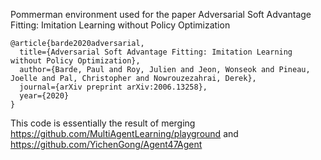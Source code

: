 Pommerman environment used for the paper Adversarial Soft Advantage Fitting: Imitation Learning without Policy Optimization
```
@article{barde2020adversarial,
  title={Adversarial Soft Advantage Fitting: Imitation Learning without Policy Optimization},
  author={Barde, Paul and Roy, Julien and Jeon, Wonseok and Pineau, Joelle and Pal, Christopher and Nowrouzezahrai, Derek},
  journal={arXiv preprint arXiv:2006.13258},
  year={2020}
}
```

This code is essentially the result of merging https://github.com/MultiAgentLearning/playground and https://github.com/YichenGong/Agent47Agent